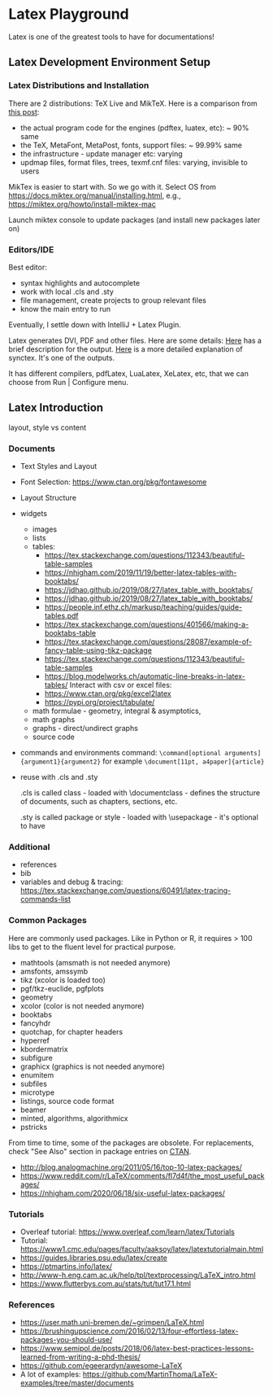 # Latex Playground

Latex is one of the greatest tools to have for documentations!  

## Latex Development Environment Setup

### Latex Distributions and Installation
There are 2 distributions: TeX Live and MikTeX. Here is a comparison from
[this post](https://tex.stackexchange.com/questions/175121/tex-live-and-miktex-underlying-basic-difference):
- the actual program code for the engines (pdftex, luatex, etc): ~ 90% same
- the TeX, MetaFont, MetaPost, fonts, support files: ~ 99.99% same
- the infrastructure - update manager etc: varying
- updmap files, format files, trees, texmf.cnf files: varying, invisible to users

MikTex is easier to start with. So we go with it.
Select OS from https://docs.miktex.org/manual/installing.html, e.g.,
https://miktex.org/howto/install-miktex-mac

Launch miktex console to update packages (and install new packages later on)

### Editors/IDE

Best editor:
- syntax highlights and autocomplete
- work with local .cls and .sty
- file management, create projects to group relevant files
- know the main entry to run

Eventually, I settle down with IntelliJ + Latex Plugin. 

Latex generates DVI, PDF and other files. Here are some details:
[Here](https://www.dickimaw-books.com/latex/novices/html/auxiliary.html) has a 
brief description for the output.
[Here](https://tex.stackexchange.com/questions/118489/what-exactly-is-synctex) 
is a more detailed explanation of synctex. It's one of the outputs.

It has different compilers, pdfLatex, LuaLatex, XeLatex, etc, that we can choose 
from Run | Configure menu.

## Latex Introduction

layout, style vs content

### Documents
- Text Styles and Layout
- Font Selection: https://www.ctan.org/pkg/fontawesome
- Layout Structure
- widgets
    - images
    - lists
    - tables: 
        - https://tex.stackexchange.com/questions/112343/beautiful-table-samples
        - https://nhigham.com/2019/11/19/better-latex-tables-with-booktabs/
        - https://jdhao.github.io/2019/08/27/latex_table_with_booktabs/
        - https://jdhao.github.io/2019/08/27/latex_table_with_booktabs/
        - https://people.inf.ethz.ch/markusp/teaching/guides/guide-tables.pdf
        - https://tex.stackexchange.com/questions/401566/making-a-booktabs-table
        - https://tex.stackexchange.com/questions/28087/example-of-fancy-table-using-tikz-package
        - https://tex.stackexchange.com/questions/112343/beautiful-table-samples
        - https://blog.modelworks.ch/automatic-line-breaks-in-latex-tables/
      Interact with csv or excel files:
        - https://www.ctan.org/pkg/excel2latex
        - https://pypi.org/project/tabulate/
    - math formulae - geometry, integral & asymptotics, 
    - math graphs
    - graphs - direct/undirect graphs
    - source code
- commands and environments
  command: 
  ```\command[optional arguments]{argument1}{argument2}```
  for example
  ```\document[11pt, a4paper]{article}```
- reuse with .cls and .sty

    .cls is called class
      - loaded with \documentclass
      - defines the structure of documents, such as chapters, sections, etc.

    .sty is called package or style
      - loaded with \usepackage
      - it's optional to have

### Additional
- references
- bib
- variables and debug & tracing:
  https://tex.stackexchange.com/questions/60491/latex-tracing-commands-list

### Common Packages

Here are commonly used packages. Like in Python or R, it requires > 100 libs
to get to the fluent level for practical purpose.
- mathtools (amsmath is not needed anymore)
- amsfonts, amssymb
- tikz (xcolor is loaded too)
- pgf/tkz-euclide, pgfplots
- geometry
- xcolor (color is not needed anymore)
- booktabs
- fancyhdr
- quotchap, for chapter headers
- hyperref
- kbordermatrix
- subfigure
- graphicx (graphics is not needed anymore)
- enumitem
- subfiles
- microtype
- listings, source code format
- beamer
- minted, algorithms, algorithmicx
- pstricks

From time to time, some of the packages are obsolete. For replacements, check "See Also" section in
package entries on [CTAN](https://ctan.org/pkg/).

- http://blog.analogmachine.org/2011/05/16/top-10-latex-packages/
- https://www.reddit.com/r/LaTeX/comments/fl7d4f/the_most_useful_packages/
- https://nhigham.com/2020/06/18/six-useful-latex-packages/

### Tutorials
- Overleaf tutorial: https://www.overleaf.com/learn/latex/Tutorials
- Tutorial: https://www1.cmc.edu/pages/faculty/aaksoy/latex/latextutorialmain.html
- https://guides.libraries.psu.edu/latex/create
- https://ptmartins.info/latex/
- http://www-h.eng.cam.ac.uk/help/tpl/textprocessing/LaTeX_intro.html
- https://www.flutterbys.com.au/stats/tut/tut17.1.html

### References
- https://user.math.uni-bremen.de/~grimpen/LaTeX.html
- https://brushingupscience.com/2016/02/13/four-effortless-latex-packages-you-should-use/
- https://www.semipol.de/posts/2018/06/latex-best-practices-lessons-learned-from-writing-a-phd-thesis/
- https://github.com/egeerardyn/awesome-LaTeX
- A lot of examples: https://github.com/MartinThoma/LaTeX-examples/tree/master/documents
